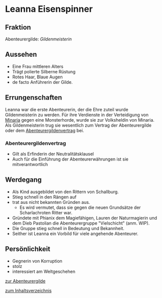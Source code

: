 # Leanna Eisenspinner

## Fraktion
Abenteurergilde: _Gildenmeisterin_ <br>


## Aussehen

- Eine Frau mittleren Alters 
- Trägt polierte Silberne Rüstung
- Rotes Haar, Blaue Augen
- de facto Anführerin der Gilde.

## Errungenschaften

Leanna war die erste Abenteurerin, der die Ehre zuteil wurde  Gildenmeisterin zu werden. Für ihre Verdienste in der Verteidigung von [Minaria](../../Locations/Minaria.md) gegen eine Monsterhorde, wurde sie zur Volksheldin von Minaria. <br>
Als Gildenmeisterin trug sie wesentlich zum Vertrag der Abenteurergilde oder dem  [Abenteurergildenvertrag](../../404.md) bei.

### Abenteurergildenvertrag
- Gilt als Erfinderin der Neutralitätsklausel
- Auch für die  Einführung der Abenteurerwährungen ist sie mitverantwortlich

## Werdegang

- Als Kind ausgebildet von den Rittern von Schallburg. 
- Stieg schnell in den Rängen auf
- trat aus nicht bekannten Gründen aus. 
	- Es wird vermutet, dass sie gegen die neuen Grundsätze der Scharlachroten Ritter war.
- Gründete mit Phianix dem Magiefähigen, Lauren der Naturmagierin und dem Dieb Pastolian die Abenteurergruppe "Vielschicht" (anm. WIP).
- Die Gruppe stieg schnell in Bedeutung und Bekannheit.
- Seither ist Leanna  ein Vorbild für viele angehende Abenteurer.

## Persönlichkeit
- Gegnerin von Korruption
- stolz
- interessiert am Weltgeschehen


[zur Abenteurergilde](../../Guilds/Abenteurergilde.md)

[zum Inhaltsverzeichnis](../../Contents.md)
